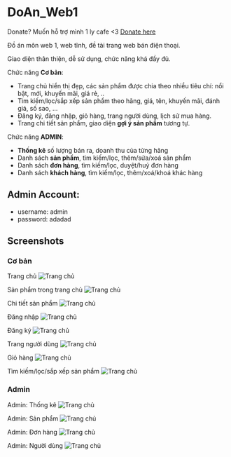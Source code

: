 # DoAn_Web1

Donate? Muốn hỗ trợ mình 1 ly cafe <3 [Donate here](https://github.com/HoangTran0410/HoangTran0410/blob/main/DONATE.md)

Đồ án môn web 1, web tĩnh, đề tài trang web bán điện thoại.

Giao diện thân thiện, dễ sử dụng, chức năng khá đầy đủ.

Chức năng **Cơ bản**:

- Trang chủ hiển thị đẹp, các sản phẩm được chia theo nhiều tiêu chí: nổi bật, mới, khuyến mãi, giá rẻ, .. 
- Tìm kiếm/lọc/sắp xếp sản phẩm theo hãng, giá, tên, khuyến mãi, đánh giá, số sao, ...
- Đăng ký, đăng nhập, giỏ hàng, trang người dùng, lịch sử mua hàng.
- Trang chi tiết sản phẩm, giao diện **gợi ý sản phẩm** tương tự.

Chức năng **ADMIN**:

- **Thống kê** số lượng bán ra, doanh thu của từng hãng
- Danh sách **sản phẩm**, tìm kiếm/lọc, thêm/sửa/xoá sản phẩm
- Danh sách **đơn hàng**, tìm kiếm/lọc, duyệt/huỷ đơn hàng
- Danh sách **khách hàng**, tìm kiếm/lọc, thêm/xoá/khoá khác hàng

## Admin Account: 
+ username: admin
+ password: adadad

## Screenshots

### Cơ bản

Trang chủ
![Trang chủ](./screenshots/Screenshot_1.png)

Sản phẩm trong trang chủ
![Trang chủ](./screenshots/Screenshot_2.png)

Chi tiết sản phẩm
![Trang chủ](./screenshots/Screenshot_3.png)

Đăng nhập
![Trang chủ](./screenshots/Screenshot_4.png)

Đăng ký
![Trang chủ](./screenshots/Screenshot_5.png)

Trang người dùng
![Trang chủ](./screenshots/Screenshot_6.png)

Giỏ hàng
![Trang chủ](./screenshots/Screenshot_7.png)

Tìm kiếm/lọc/sắp xếp sản phẩm
![Trang chủ](./screenshots/Screenshot_8.png)

### Admin

Admin: Thống kê
![Trang chủ](./screenshots/Screenshot_9.png)

Admin: Sản phẩm
![Trang chủ](./screenshots/Screenshot_10.png)

Admin: Đơn hàng
![Trang chủ](./screenshots/Screenshot_11.png)

Admin: Người dùng
![Trang chủ](./screenshots/Screenshot_12.png)
